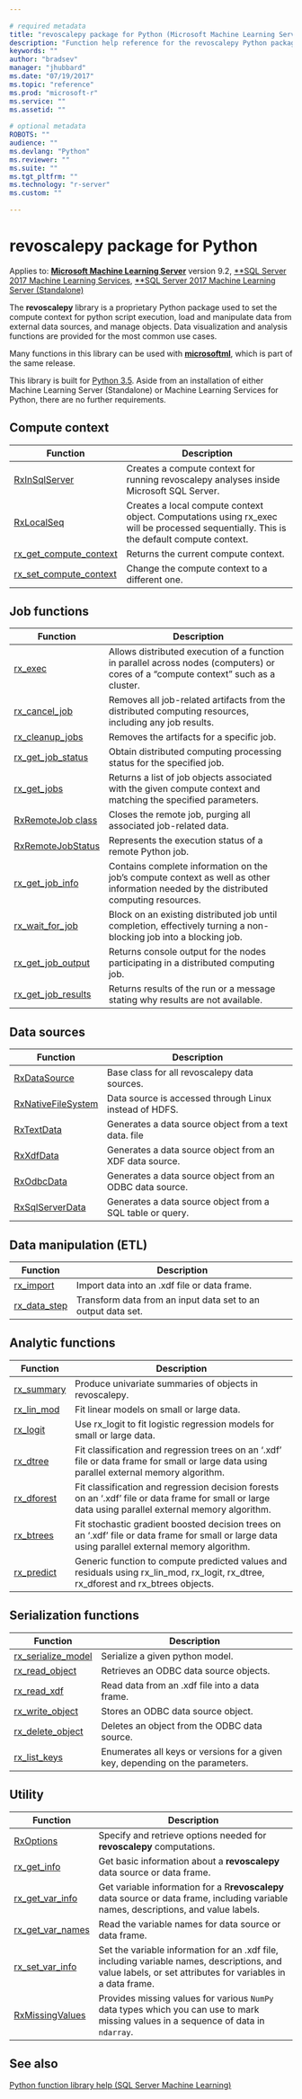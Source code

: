 ```yaml
--- 
 
# required metadata 
title: "revoscalepy package for Python (Microsoft Machine Learning Server) | Microsoft Docs" 
description: "Function help reference for the revoscalepy Python package of Microsoft Machine Learning Server." 
keywords: "" 
author: "bradsev" 
manager: "jhubbard" 
ms.date: "07/19/2017" 
ms.topic: "reference" 
ms.prod: "microsoft-r" 
ms.service: "" 
ms.assetid: "" 
 
# optional metadata 
ROBOTS: "" 
audience: "" 
ms.devlang: "Python" 
ms.reviewer: "" 
ms.suite: "" 
ms.tgt_pltfrm: "" 
ms.technology: "r-server" 
ms.custom: "" 
 
---
```


# revoscalepy package for Python

Applies to: [**Microsoft Machine Learning Server**](../what-is-microsoft-r-server.md) version 9.2, [**SQL Server 2017 Machine Learning Services](https://docs.microsoft.com/sql/advanced-analytics/python/sql-server-python-services), [**SQL Server 2017 Machine Learning Server (Standalone)](https://docs.microsoft.com/sql/advanced-analytics/r/r-server-standalone#whats-new-in-microsoft-machine-learning-server)

The **revoscalepy** library is a proprietary Python package used to set the compute context for python script execution, load and manipulate data from external data sources, and manage objects. Data visualization and analysis functions are provided for the most common use cases.

 Many functions in this library can be used with [**microsoftml**](../microsoftml/microsoftml-package.md), which is part of the same release.

This library is built for [Python 3.5](https://www.python.org/doc/). Aside from an installation of either Machine Learning Server (Standalone) or Machine Learning Services for Python, there are no further requirements.

## Compute context

| Function | Description |
|----------|-------------|
|[RxInSqlServer](RxInSqlServer.md) | Creates a compute context for running revoscalepy analyses inside Microsoft SQL Server. |
|[RxLocalSeq](RxLocalSeq.md) | Creates a local compute context object. Computations using rx_exec will be processed sequentially. This is the default compute context. |
|[rx_get_compute_context](rx-get-compute-context.md) | Returns the current compute context.|
|[rx_set_compute_context](rx-set-compute-context.md) | Change the compute context to a different one.|

## Job functions

| Function | Description |
|----------|-------------|
|[rx_exec](rx-exec.md) | Allows distributed execution of a function in parallel across nodes (computers) or cores of a “compute context” such as a cluster. |
|[rx_cancel_job](rx-cancel-job.md) | Removes all job-related artifacts from the distributed computing resources, including any job results. |
|[rx_cleanup_jobs](rx-cleanup-jobs.md) |  Removes the artifacts for a specific job. |
|[rx_get_job_status](rx-get-job-status.md) | Obtain distributed computing processing status for the specified job. |
|[rx_get_jobs](rx-get-jobs.md) | Returns a list of job objects associated with the given compute context and matching the specified parameters. |
|[RxRemoteJob class](RxRemoteJob.md) | Closes the remote job, purging all associated job-related data.|
|[RxRemoteJobStatus](RxRemoteJobStatus.md) | Represents the execution status of a remote Python job.|
|[rx_get_job_info](rx-get-job-info.md) | Contains complete information on the job’s compute context as well as other information needed by the distributed computing resources.|
|[rx_wait_for_job](rx-wait-for-job.md) | Block on an existing distributed job until completion, effectively turning a non-blocking job into a blocking job.|
|[rx_get_job_output](rx-get-job-output.md) | Returns console output for the nodes participating in a distributed computing job.|
|[rx_get_job_results](rx-get-job-results.md) | Returns results of the run or a message stating why results are not available.|


## Data sources

| Function | Description |
|----------|-------------|
|[RxDataSource](RxDataSource.md) | Base class for all revoscalepy data sources.|
|[RxNativeFileSystem](RxNativeFileSystem.md) | Data source is accessed through Linux instead of HDFS. |
|[RxTextData](RxTextData.md) |  Generates a data source object from a text data. file|
|[RxXdfData](RxXdfData.md) |  Generates a data source object from an XDF data source.|
|[RxOdbcData](RxOdbcData.md) | Generates a data source object from an ODBC data source.|
|[RxSqlServerData](RxSqlServerData.md) | Generates a data source object from a SQL table or query.|

## Data manipulation (ETL)

| Function | Description |
|----------|-------------|
|[rx_import](rx-import.md) | Import data into an .xdf file or data frame.|
|[rx_data_step](rx-data-step.md) | Transform data from an input data set to an output data set.|

## Analytic functions

| Function | Description |
|----------|-------------|
|[rx_summary](rx-summary.md) | Produce univariate summaries of objects in revoscalepy. |
|[rx_lin_mod](rx-lin-mod.md) | Fit linear models on small or large data. |
|[rx_logit](rx-logit.md) | Use rx_logit to fit logistic regression models for small or large data. |
|[rx_dtree](rx-dtree.md) | Fit classification and regression trees on an ‘.xdf’ file or data frame for small or large data using parallel external memory algorithm. |
|[rx_dforest](rx-dforest.md) | Fit classification and regression decision forests on an ‘.xdf’ file or data frame for small or large data using parallel external memory algorithm. |
|[rx_btrees](rx-btrees.md) | Fit stochastic gradient boosted decision trees on an ‘.xdf’ file or data frame for small or large data using parallel external memory algorithm. |
|[rx_predict](rx-predict.md) | Generic function to compute predicted values and residuals using rx_lin_mod, rx_logit, rx_dtree, rx_dforest and rx_btrees objects. |

## Serialization functions

| Function | Description |
|----------|-------------|
|[rx_serialize_model](rx-serialize-model.md)  |  Serialize a given python model. |
|[rx_read_object](rx-read-object.md) | Retrieves an ODBC data source objects. |
|[rx_read_xdf](rx-read-xdf.md) | Read data from an .xdf file into a data frame.|
|[rx_write_object](rx-write-object.md)   | Stores an ODBC data source object. |
|[rx_delete_object](rx-delete-object.md)  | Deletes an object from the ODBC data source. |
|[rx_list_keys](rx-list-keys.md)  | Enumerates all keys or versions for a given key, depending on the parameters. |


## Utility

| Function | Description |
|----------|-------------|
|[RxOptions](RxOptions.md) | Specify and retrieve options needed for **revoscalepy** computations. |
|[rx_get_info](rx-get-info.md) | Get basic information about a **revoscalepy** data source or data frame. |
|[rx_get_var_info](rx-get-var-info.md) | Get variable information for a R**revoscalepy** data source or data frame, including variable names, descriptions, and value labels.|
|[rx_get_var_names](rx-get-var-names.md)  | Read the variable names for data source or data frame. |
|[rx_set_var_info](rx-set-var-info.md)  | Set the variable information for an .xdf file, including variable names, descriptions, and value labels, or set attributes for variables in a data frame.|
|[RxMissingValues](RxMissingValues.md) | Provides missing values for various `NumPy` data types which you can use to mark missing values in a sequence of data in `ndarray`.|

## See also

 [Python function library help (SQL Server Machine Learning)](../introducing-python-package-reference.md)   